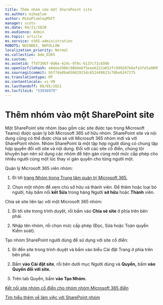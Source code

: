 ```yaml
---
title: Thêm nhóm vào một SharePoint site
ms.author: mikeplum
author: MikePlumleyMSFT
manager: scotv
ms.date: 04/21/2020
ms.audience: Admin
ms.topic: article
ms.service: o365-administration
ROBOTS: NOINDEX, NOFOLLOW
localization_priority: Normal
ms.collection: Adm_O365
ms.custom: ''
ms.assetid: f7d730bf-0d6e-424c-970c-6137c71cb50b
ms.openlocfilehash: e8dee2986c98b0ebf5eae6222a652fc999287b6efa3fe5a9099134c44dddf670
ms.sourcegitcommit: b5f7da89a650d2915dc652449623c78be6247175
ms.translationtype: MT
ms.contentlocale: vi-VN
ms.lasthandoff: 08/05/2021
ms.locfileid: "53936979"
---
```

# <a name="add-a-group-to-a-sharepoint-site"></a>Thêm nhóm vào một SharePoint site

Một SharePoint site nhóm (bao gồm các site được tạo trong Microsoft Teams) được quản lý bởi Microsoft 365 sở hữu nhóm. SharePoint site và nội dung cũng có thể được chia sẻ với Microsoft 365 nhóm mới và với SharePoint nhóm. Nhóm SharePoint là một tập hợp người dùng có chung tập hợp quyền đối với site và nội dung. Đối với các site cổ điển, chúng tôi khuyên bạn nên sử dụng các nhóm để tiện gán cùng một mức cấp phép cho nhiều người cùng một lúc thay vì gán quyền cho từng người một.
  
Quản lý Microsoft 365 viên nhóm:
  
1. Đi tới [trang Nhóm trong Trung tâm quản trị Microsoft 365.](https://portal.office.com/adminportal/home#/groups)
    
2. Chọn một nhóm để xem chủ sở hữu và thành viên. Để thêm hoặc loại bỏ người, hãy bấm nối **kết Sửa** trong hàng Người **sở hữu** hoặc **Thành** viên. 
    
Chia sẻ site liên lạc với một Microsoft 365 nhóm:
  
1. Đi tới site trong trình duyệt, rồi bấm vào **Chia sẻ site** ở phía trên bên phải. 
    
2. Nhập tên nhóm, rồi chọn mức cấp phép (Đọc, Sửa hoặc Toàn quyền Kiểm soát).
    
Tạo nhóm SharePoint người dùng để sử dụng với site cổ điển:
  
1. Đi đến site trong trình duyệt và bấm vào biểu Cài đặt Trang ở phía trên bên phải.
    
2. Bấm **vào Cài đặt site**, rồi bên dưới mục Người dùng và **Quyền,** bấm **vào Quyền đối với site.**
    
3. Trên tab Quyền, bấm **vào Tạo Nhóm.**
    
[Kết nối site nhóm cổ điển cho nhóm nhóm Microsoft 365 điển](https://go.microsoft.com/fwlink/?linkid=2008654)
  
[Tìm hiểu thêm về làm việc với SharePoint nhóm](https://go.microsoft.com/fwlink/?linkid=874658)
  

